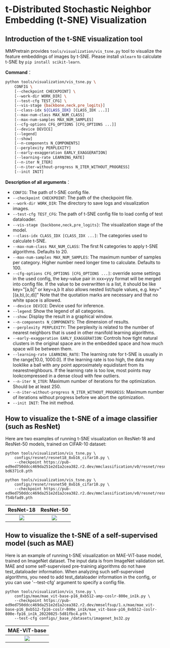 # t-Distributed Stochastic Neighbor Embedding (t-SNE) Visualization

## Introduction of the t-SNE visualization tool

MMPretrain provides `tools/visualization/vis_tsne.py` tool to visualize the feature embeddings of images by t-SNE. Please install `sklearn` to calculate t-SNE by `pip install scikit-learn`.

**Command**：

```bash
python tools/visualization/vis_tsne.py \
    CONFIG \
    [--checkpoint CHECKPOINT] \
    [--work-dir WORK_DIR] \
    [--test-cfg TEST_CFG] \
    [--vis-stage {backbone,neck,pre_logits}]
    [--class-idx ${CLASS_IDX} [CLASS_IDX ...]]
    [--max-num-class MAX_NUM_CLASS]
    [--max-num-samples MAX_NUM_SAMPLES]
    [--cfg-options CFG_OPTIONS [CFG_OPTIONS ...]]
    [--device DEVICE]
    [--legend]
    [--show]
    [--n-components N_COMPONENTS]
    [--perplexity PERPLEXITY]
    [--early-exaggeration EARLY_EXAGGERATION]
    [--learning-rate LEARNING_RATE]
    [--n-iter N_ITER]
    [--n-iter-without-progress N_ITER_WITHOUT_PROGRESS]
    [--init INIT]
```

**Description of all arguments**：

- `CONFIG`: The path of t-SNE config file.
- `--checkpoint CHECKPOINT`: The path of the checkpoint file.
- `--work-dir WORK_DIR`: The directory to save logs and visualization images.
- `--test-cfg TEST_CFG`: The path of t-SNE config file to load config of test dataloader.
- `--vis-stage {backbone,neck,pre_logits}`: The visualization stage of the model.
- `--class-idx CLASS_IDX [CLASS_IDX ...]`: The categories used to calculate t-SNE.
- `--max-num-class MAX_NUM_CLASS`: The first N categories to apply t-SNE algorithms. Defaults to 20.
- `--max-num-samples MAX_NUM_SAMPLES`: The maximum number of samples per category. Higher number need longer time to calculate. Defaults to 100.
- `--cfg-options CFG_OPTIONS [CFG_OPTIONS ...]`: override some settings in the used config, the key-value pair in xxx=yyy format will be merged into config file. If the value to be overwritten is a list, it should be like key="[a,b]" or key=a,b It also allows nested list/tuple values, e.g. key="[(a,b),(c,d)]" Note that the quotation marks are necessary and that no white space is allowed.
- `--device DEVICE`: Device used for inference.
- `--legend`: Show the legend of all categories.
- `--show`: Display the result in a graphical window.
- `--n-components N_COMPONENTS`: The dimension of results.
- `--perplexity PERPLEXITY`: The perplexity is related to the number of nearest neighbors that is used in other manifold learning algorithms.
- `--early-exaggeration EARLY_EXAGGERATION`: Controls how tight natural clusters in the original space are in the embedded space and how much space will be between them.
- `--learning-rate LEARNING_RATE`: The learning rate for t-SNE is usually in the range[10.0, 1000.0]. If the learning rate is too high, the data may looklike a ball with any point approximately equidistant from its nearestneighbours. If the learning rate is too low, most points may lookcompressed in a dense cloud with few outliers.
- `--n-iter N_ITER`: Maximum number of iterations for the optimization. Should be at least 250.
- `--n-iter-without-progress N_ITER_WITHOUT_PROGRESS`: Maximum number of iterations without progress before we abort the optimization.
- `--init INIT`: The init method.

## How to visualize the t-SNE of a image classifier (such as ResNet)

Here are two examples of running t-SNE visualization on ResNet-18 and ResNet-50 models, trained on CIFAR-10 dataset:

```shell
python tools/visualization/vis_tsne.py \
    configs/resnet/resnet18_8xb16_cifar10.py \
    --checkpoint https://pub-ed9ed750ddcc469da251e2d1a2cea382.r2.dev/mmclassification/v0/resnet/resnet18_b16x8_cifar10_20210528-bd6371c8.pth

python tools/visualization/vis_tsne.py \
    configs/resnet/resnet50_8xb16_cifar10.py \
    --checkpoint https://pub-ed9ed750ddcc469da251e2d1a2cea382.r2.dev/mmclassification/v0/resnet/resnet50_b16x8_cifar10_20210528-f54bfad9.pth
```

| ResNet-18                                                                                            | ResNet-50                                                                                            |
| ---------------------------------------------------------------------------------------------------- | ---------------------------------------------------------------------------------------------------- |
| <div align=center><img src='https://user-images.githubusercontent.com/42371271/236410521-c4d087da-d16f-48ad-b951-c74d10c68f33.png' height="auto" width="auto" ></div> | <div align=center><img src='https://user-images.githubusercontent.com/42371271/236411844-c97dc514-dad0-401e-ba8f-307d0a385b4e.png' height="auto" width="auto" ></div> |

## How to visualize the t-SNE of a self-supervised model (such as MAE)

Here is an example of running t-SNE visualization on MAE-ViT-base model, trained on ImageNet dataset. The input data is from ImageNet validation set. MAE and some self-supervised pre-training algorithms do not have test_dataloader information. When analyzing such self-supervised algorithms, you need to add test_dataloader information in the config, or you can use '--test-cfg' argument to specify a config file.

```shell
python tools/visualization/vis_tsne.py \
    configs/mae/mae_vit-base-p16_8xb512-amp-coslr-800e_in1k.py \
    --checkpoint https://pub-ed9ed750ddcc469da251e2d1a2cea382.r2.dev/mmselfsup/1.x/mae/mae_vit-base-p16_8xb512-fp16-coslr-800e_in1k/mae_vit-base-p16_8xb512-coslr-800e-fp16_in1k_20220825-5d81fbc4.pth \
    --test-cfg configs/_base_/datasets/imagenet_bs32.py
```

| MAE-ViT-base                                                                                                                                                              |
| ------------------------------------------------------------------------------------------------------------------------------------------------------------------------- |
| <div align=center><img src='https://github.com/VBTI-development/onedl-mmpretrain/assets/42371271/ee576c0c-abef-43d1-8866-24a5f5fd0cf6' height="auto" width="auto" ></div> |

